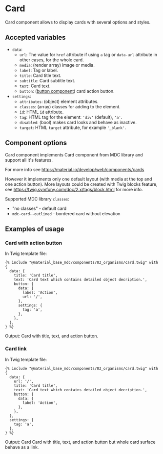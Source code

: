 Card
====

Card component allows to display cards with several options and styles.

Accepted variables
------------------

- `data`:
    - `url`: The value for `href` attribute if using `a` tag or `data-url` attribute in other cases, for the whole card.
    - `media`: (render array) image or media. 
    - `label`: Tag or label.
    - `title`: Card title text.
    - `subtitle`: Card subtitle text.
    - `text`:  Card text.
    - `button`: ([button component](/components/button.md)) card action button.
- `settings`:
    - `attributes`: (object) element attributes.
    - `classes`: (array) classes for adding to the element.
    - `id`: HTML `id` attribute.
    - `tag`: HTML tag for the element: `'div'` (default), `'a'`.
    - `disabled`: (bool) makes card looks and behave as inactive.
    - `target`: HTML `target` attribute, for example `'_blank'`.

Component options
-----------------

Card component implements Card component from MDC library and support all it's features.

For more info see https://material.io/develop/web/components/cards

However it implements only one default layout (with media at the top and one action button). More layouts could be created with Twig blocks feature, see https://twig.symfony.com/doc/2.x/tags/block.html for more info.

Supported MDC library `classes`:

* "no classes" - default card 
* `mdc-card--outlined` - bordered card without elevation

Examples of usage
-----------------

### Card with action button

In Twig template file:

~~~
{% include "@material_base_mdc/components/03_organisms/card.twig" with {
  data: {
    title: 'Card title',
    text: 'Card text which contains detailed object decription.',
    button: {
      data: {
        label: 'Action',
        url: '/',
      },
      settings: {
        tag: 'a',
      },
    },
  },
} %}
~~~

Output: Card with title, text, and action button.

### Card link

In Twig template file:

~~~
{% include "@material_base_mdc/components/03_organisms/card.twig" with {
  data: {
    url: '/',
    title: 'Card title',
    text: 'Card text which contains detailed object decription.',
    button: {
      data: {
        label: 'Action',
      },
    },
  },
  settings: {
    tag: 'a',
  },
} %}
~~~

Output: Card Card with title, text, and action button but whole card surface behave as a link.
